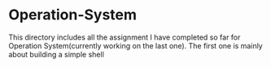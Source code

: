 # Operation-System
This directory includes all the assignment I have completed so far for Operation System(currently working on the last one). The first one is mainly about building a simple shell 
